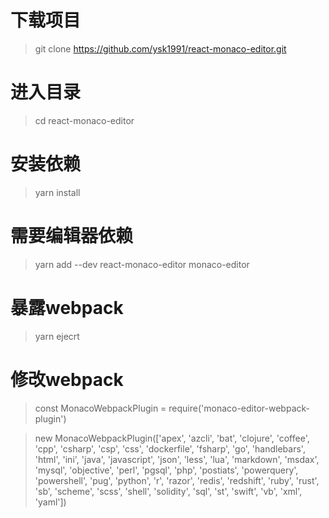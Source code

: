 <!--
 * @Author: your name
 * @Date: 2019-10-14 11:41:57
 * @LastEditTime: 2019-11-05 11:51:28
 * @LastEditors: Please set LastEditors
 * @Description: In User Settings Edit
 * @FilePath: /react-monaco-demo/react-monaco-editor/README.md
 -->
# 下载项目
>git clone https://github.com/ysk1991/react-monaco-editor.git

# 进入目录
>cd react-monaco-editor

# 安装依赖
>yarn install

# 需要编辑器依赖
>yarn add --dev react-monaco-editor monaco-editor

# 暴露webpack
>yarn ejecrt 

# 修改webpack
>const MonacoWebpackPlugin = require('monaco-editor-webpack-plugin')

>new MonacoWebpackPlugin(['apex', 'azcli', 'bat', 'clojure', 'coffee', 'cpp', 'csharp', 'csp', 'css', 'dockerfile', 'fsharp', 'go', 'handlebars', 'html', 'ini', 'java', 'javascript', 'json', 'less', 'lua', 'markdown', 'msdax', 'mysql', 'objective', 'perl', 'pgsql', 'php', 'postiats', 'powerquery', 'powershell', 'pug', 'python', 'r', 'razor', 'redis', 'redshift', 'ruby', 'rust', 'sb', 'scheme', 'scss', 'shell', 'solidity', 'sql', 'st', 'swift', 'vb', 'xml', 'yaml'])
